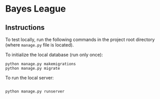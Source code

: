 # Bayes League

## Instructions

To test locally, run the following commands in the project root directory (where
`manage.py` file is located).

To initialize the local database (run only once):

``` shell
python manage.py makemigrations
python manage.py migrate

```

To run the local server:

``` shell

python manage.py runserver
```
